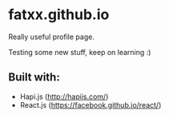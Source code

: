 # fatxx.github.io
Really useful profile page.

Testing some new stuff, keep on learning :)

## Built with:
- Hapi.js (http://hapijs.com/)
- React.js (https://facebook.github.io/react/)

